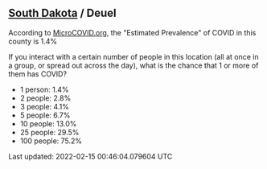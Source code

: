 
## [South Dakota](/united-states/south-dakota) / Deuel

According to [MicroCOVID.org](http://microcovid.org),
the "Estimated Prevalence" of COVID in this county is 1.4%

If you interact with a certain number of people in this location
(all at once in a group, or spread out across the day), what is the chance that
1 or more of them has COVID?

- 1 person: 1.4%
- 2 people: 2.8%
- 3 people: 4.1%
- 5 people: 6.7%
- 10 people: 13.0%
- 25 people: 29.5%
- 100 people: 75.2%

Last updated: 2022-02-15 00:46:04.079604 UTC
